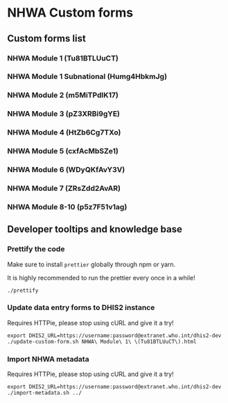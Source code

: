 # NHWA Custom forms

## Custom forms list

### NHWA Module 1 (Tu81BTLUuCT)

### NHWA Module 1 Subnational (Humg4HbkmJg)

### NHWA Module 2 (m5MiTPdlK17)

### NHWA Module 3 (pZ3XRBi9gYE)

### NHWA Module 4 (HtZb6Cg7TXo)

### NHWA Module 5 (cxfAcMbSZe1)

### NHWA Module 6 (WDyQKfAvY3V)

### NHWA Module 7 (ZRsZdd2AvAR)

### NHWA Module 8-10 (p5z7F51v1ag)

## Developer tooltips and knowledge base

### Prettify the code

Make sure to install ```prettier``` globally through npm or yarn.

It is highly recommended to run the prettier every once in a while!

```
./prettify
```

### Update data entry forms to DHIS2 instance

Requires HTTPie, please stop using cURL and give it a try!

```
export DHIS2_URL=https://username:password@extranet.who.int/dhis2-dev
./update-custom-form.sh NHWA\ Module\ 1\ \(Tu81BTLUuCT\).html
```

### Import NHWA metadata

Requires HTTPie, please stop using cURL and give it a try!

```
export DHIS2_URL=https://username:password@extranet.who.int/dhis2-dev
./import-metadata.sh ../
```
